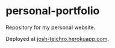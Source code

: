 # personal-portfolio
Repository for my personal website.

Deployed at [josh-teichro.herokuapp.com](https://josh-teichro.herokuapp.com).
